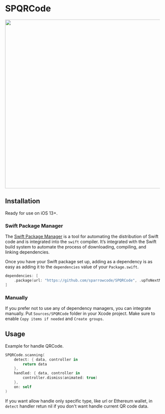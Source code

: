 # SPQRCode

<img src="https://user-images.githubusercontent.com/10995774/159624802-497afa7c-70f5-4bd5-893b-dfe01818456b.jpeg" height="550"/>

## Installation

Ready for use on iOS 13+.

### Swift Package Manager

The [Swift Package Manager](https://swift.org/package-manager/) is a tool for automating the distribution of Swift code and is integrated into the `swift` compiler. It’s integrated with the Swift build system to automate the process of downloading, compiling, and linking dependencies.

Once you have your Swift package set up, adding as a dependency is as easy as adding it to the `dependencies` value of your `Package.swift`.

```swift
dependencies: [
    .package(url: "https://github.com/sparrowcode/SPQRCode", .upToNextMajor(from: "1.0.2"))
]
```

### Manually

If you prefer not to use any of dependency managers, you can integrate manually. Put `Sources/SPQRCode` folder in your Xcode project. Make sure to enable `Copy items if needed` and `Create groups`.

## Usage

Example for handle QRCode.

```swift
SPQRCode.scanning(
    detect: { data, controller in
        return data
    }, 
    handled: { data, controller in
        controller.dismiss(animated: true)
    },
    on: self
)
```

If you want allow handle only specific type, like url or Ethereum wallet, in `detect` handler retun nil if you don't want handle current QR code data.


